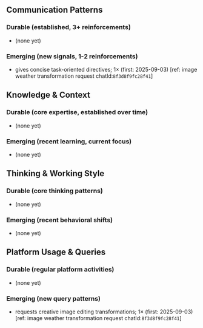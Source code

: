 ## Communication Patterns
### Durable (established, 3+ reinforcements)
- (none yet)

### Emerging (new signals, 1-2 reinforcements)
- gives concise task-oriented directives; 1× (first: 2025-09-03) [ref: image weather transformation request chatId:`8f3d8f9fc28f41`]

## Knowledge & Context
### Durable (core expertise, established over time)
- (none yet)

### Emerging (recent learning, current focus)
- (none yet)

## Thinking & Working Style
### Durable (core thinking patterns)
- (none yet)

### Emerging (recent behavioral shifts)
- (none yet)

## Platform Usage & Queries
### Durable (regular platform activities)
- (none yet)

### Emerging (new query patterns)
- requests creative image editing transformations; 1× (first: 2025-09-03) [ref: image weather transformation request chatId:`8f3d8f9fc28f41`]